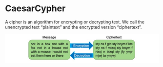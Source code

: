 # CaesarCypher

A cipher is an algorithm for encrypting or decrypting text. We call the unencrypted text “plaintext” and the encrypted version “ciphertext”. 

<img src="./image.jpg" alt="My Image" width="700"/>



